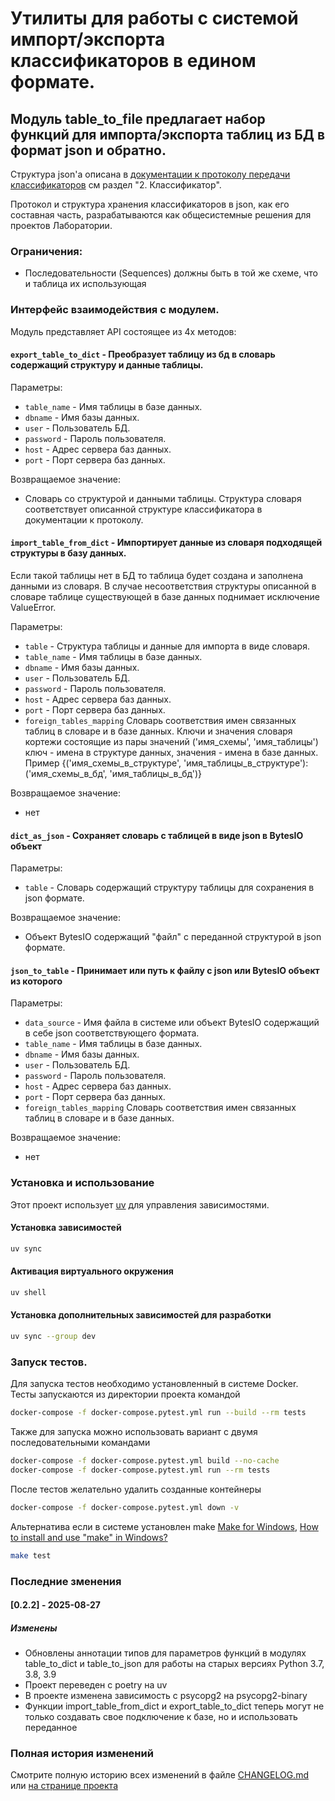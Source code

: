 # Утилиты для работы с системой импорт/экспорта классификаторов в едином формате.
## Модуль table_to_file предлагает набор функций для импорта/экспорта таблиц из БД в формат json и обратно.
Структура json'а описана в [документации к протоколу передачи классификаторов](https://docs.google.com/document/d/1XU7UtD5oosbDpONwQqgiNW-qEnEAXwVVloymeKhN6uA/edit?usp=sharing) см раздел "2. Классификатор".

Протокол и структура хранения классификаторов в json, как его составная часть, разрабатываются как общесистемные решения для проектов Лаборатории.

### Ограничения: 
* Последовательности (Sequences) должны быть в той же схеме, что и таблица их использующая

### Интерфейс взаимодействия с модулем.
Модуль представляет API состоящее из 4х методов:
#### `export_table_to_dict` - Преобразует таблицу из бд в словарь содержащий структуру и данные таблицы.
    
Параметры:
* `table_name` - Имя таблицы в базе данных. 
* `dbname` - Имя базы данных. 
* `user` - Пользователь БД. 
* `password` - Пароль пользователя. 
* `host` - Адрес сервера баз данных. 
* `port` - Порт сервера баз данных.
  
Возвращаемое значение:
* Словарь со структурой и данными таблицы. Структура словаря соответствует описанной структуре классификатора в документации к протоколу.

#### `import_table_from_dict` - Импортирует данные из словаря подходящей структуры в базу данных. 
Если такой таблицы нет в БД то таблица будет создана и заполнена данными из словаря. В случае несоответствия структуры описанной в словаре таблице существующей в базе данных поднимает исключение ValueError.
  
Параметры:
* `table` - Структура таблицы и данные для импорта в виде словаря. 
* `table_name` - Имя таблицы в базе данных. 
* `dbname` - Имя базы данных. 
* `user` - Пользователь БД. 
* `password` - Пароль пользователя. 
* `host` - Адрес сервера баз данных.
* `port` - Порт сервера баз данных.
* `foreign_tables_mapping` Словарь соответствия имен связанных таблиц в словаре и в базе данных. Ключи и значения словаря кортежи состоящие из пары значений ('имя_схемы', 'имя_таблицы') ключ - имена в структуре данных, значения - имена в базе данных. Пример {('имя_схемы_в_структуре', 'имя_таблицы_в_структуре'): ('имя_схемы_в_бд', 'имя_таблицы_в_бд')}
  
Возвращаемое значение:
* нет
    
#### `dict_as_json` - Сохраняет словарь с таблицей в виде json в BytesIO объект

Параметры:
* `table` - Словарь содержащий структуру таблицы для сохранения в json формате.
  
Возвращаемое значение:
* Объект BytesIO содержащий "файл" с переданной структурой в json формате.

#### `json_to_table` - Принимает или путь к файлу с json или BytesIO объект из которого 
 
Параметры:
* `data_source` - Имя файла в системе или объект BytesIO содержащий в себе json соответствующего формата.
* `table_name` - Имя таблицы в базе данных. 
* `dbname` - Имя базы данных. 
* `user` - Пользователь БД.
* `password` - Пароль пользователя. 
* `host` - Адрес сервера баз данных.
* `port` - Порт сервера баз данных.
* `foreign_tables_mapping` Словарь соответствия имен связанных таблиц в словаре и в базе данных.
  
Возвращаемое значение: 
* нет

### Установка и использование

Этот проект использует [uv](https://github.com/astral-sh/uv) для управления зависимостями.

#### Установка зависимостей
```bash
uv sync
```

#### Активация виртуального окружения
```bash
uv shell
```

#### Установка дополнительных зависимостей для разработки
```bash
uv sync --group dev
```

### Запуск тестов.

Для запуска тестов необходимо установленный в системе Docker.
Тесты запускаются из директории проекта командой 
```bash
docker-compose -f docker-compose.pytest.yml run --build --rm tests
```
Также для запуска можно использовать вариант с двумя последовательными командами
```bash
docker-compose -f docker-compose.pytest.yml build --no-cache
docker-compose -f docker-compose.pytest.yml run --rm tests
```
После тестов желательно удалить созданные контейнеры 
```bash
docker-compose -f docker-compose.pytest.yml down -v
```
Альтернатива если в системе установлен make [Make for Windows](https://gnuwin32.sourceforge.net/packages/make.htm), [How to install and use "make" in Windows?](https://stackoverflow.com/questions/32127524/how-to-install-and-use-make-in-windows)
```bash
make test
```
### Последние зменения

#### [0.2.2] - 2025-08-27
##### Изменены
- Обновлены аннотации типов для параметров функций в модулях table_to_dict и table_to_json для работы на старых версиях Python 3.7, 3.8, 3.9
- Проект переведен с poetry на uv
- В проекте изменена зависимость с psycopg2 на psycopg2-binary
- Функции import_table_from_dict и export_table_to_dict теперь могут не только создавать свое подключение к базе, но и использовать переданное

### Полная история изменений
Смотрите полную историю всех изменений в файле [CHANGELOG.md](CHANGELOG.md) или [на странице проекта](https://git.lab.nexus/military_developer/unified_reference_book/-/blob/main/CHANGELOG.md)
